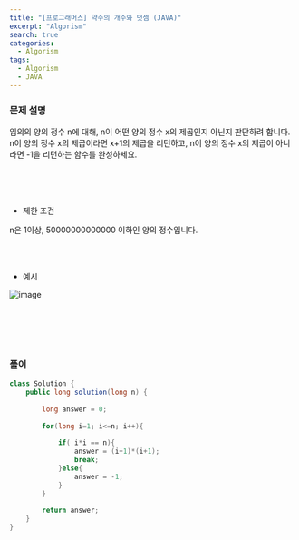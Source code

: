 ```yaml
---
title: "[프로그래머스] 약수의 개수와 덧셈 (JAVA)"
excerpt: "Algorism"
search: true
categories: 
  - Algorism
tags: 
  - Algorism
  - JAVA
---
```



### 문제 설명
임의의 양의 정수 n에 대해, n이 어떤 양의 정수 x의 제곱인지 아닌지 판단하려 합니다.<br>
n이 양의 정수 x의 제곱이라면 x+1의 제곱을 리턴하고, n이 양의 정수 x의 제곱이 아니라면 -1을 리턴하는 함수를 완성하세요.<br><br>


<br><br>

- 제한 조건 

n은 1이상, 50000000000000 이하인 양의 정수입니다.<br>
<br>



<br>

- 예시 

![image](https://user-images.githubusercontent.com/73421820/124143866-6fdbfd00-dac6-11eb-8ac2-98efb1d837d9.png)




<br>





<br><br>


### 풀이



```java
class Solution {
    public long solution(long n) {
        
        long answer = 0;
        
        for(long i=1; i<=n; i++){
            
            if( i*i == n){
                answer = (i+1)*(i+1);
                break;
            }else{
                answer = -1;
            }
        }
        
        return answer;
    }
}
```

<br>



<br>


<br><br>